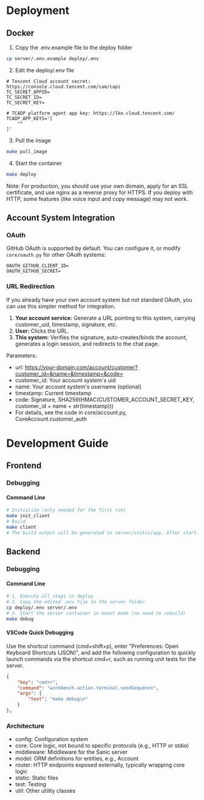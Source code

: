 # Deployment

## Docker

1. Copy the .env.example file to the deploy folder
```bash
cp server/.env.example deploy/.env
```

2. Edit the deploy/.env file

```
# Tencent Cloud account secret: https://console.cloud.tencent.com/cam/capi
TC_SECRET_APPID=
TC_SECRET_ID=
TC_SECRET_KEY=

# TCADP platform agent app key: https://lke.cloud.tencent.com/
TCADP_APP_KEYS='[
    ""
]'
```

3. Pull the image
```bash
make pull_image
```

4. Start the container
```bash
make deploy
```

Note: For production, you should use your own domain, apply for an SSL certificate, and use nginx as a reverse proxy for HTTPS. If you deploy with HTTP, some features (like voice input and copy message) may not work.

## Account System Integration

### OAuth

GitHub OAuth is supported by default. You can configure it, or modify `core/oauth.py` for other OAuth systems:
```
OAUTH_GITHUB_CLIENT_ID=
OAUTH_GITHUB_SECRET=
```

### URL Redirection

If you already have your own account system but not standard OAuth, you can use this simpler method for integration.

1. **Your account service:** Generate a URL pointing to this system, carrying customer_uid, timestamp, signature, etc.
2. **User:** Clicks the URL.
3. **This system:** Verifies the signature, auto-creates/binds the account, generates a login session, and redirects to the chat page.

Parameters:

 - url: https://your-domain.com/account/customer?customer_id=&name=&timestamp=&code=
 - customer_id: Your account system's uid
 - name: Your account system's username (optional)
 - timestamp: Current timestamp
 - code: Signature, SHA256(HMAC(CUSTOMER_ACCOUNT_SECRET_KEY, customer_id + name + str(timestamp)))
 - For details, see the code in core/account.py, CoreAccount.customer_auth

# Development Guide

## Frontend

### Debugging

#### Command Line
```bash
# Initialize (only needed for the first run)
make init_client
# Build
make client
# The build output will be generated in server/static/app. After starting the backend, you can access it in the browser.
```

## Backend

### Debugging

#### Command Line
```bash
# 1. Execute all steps in deploy
# 2. Copy the edited .env file to the server folder
cp deploy/.env server/.env
# 3. Start the server container in mount mode (no need to rebuild)
make debug
```

#### VSCode Quick Debugging

Use the shortcut command (cmd+shift+p), enter "Preferences: Open Keyboard Shortcuts (JSON)", and add the following configuration to quickly launch commands via the shortcut cmd+r, such as running unit tests for the server.

```json
{
    "key": "cmd+r",
    "command": "workbench.action.terminal.sendSequence",
    "args": {
        "text": "make debug\n"
    }
},
```

### Architecture

- config: Configuration system
- core: Core logic, not bound to specific protocols (e.g., HTTP or stdio)
- middleware: Middleware for the Sanic server
- model: ORM definitions for entities, e.g., Account
- router: HTTP endpoints exposed externally, typically wrapping core logic
- static: Static files
- test: Testing
- util: Other utility classes